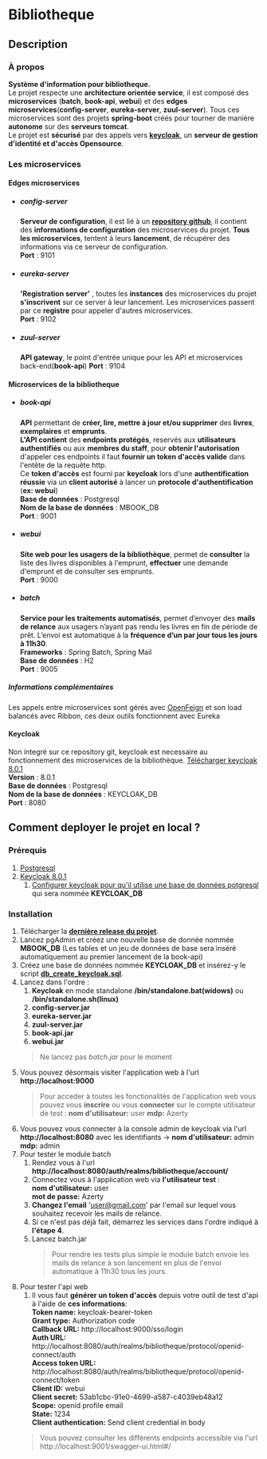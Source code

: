 # Bibliotheque
## Description
### À propos
**Système d'information pour bibliotheque.**  
Le projet respecte une **architecture orientée service**, il est composé des **microservices** (**batch**, **book-api**, **webui**) et des **edges microservices**(**config-server**, **eureka-server**, **zuul-server**). Tous ces microservices sont des projets **spring-boot** créés pour tourner de manière **autonome** sur des **serveurs tomcat**.  
Le projet est **sécurisé** par des appels vers [**keycloak**](https://www.keycloak.org/about.html "À propos de keycloak"), un **serveur de gestion d'identité et d'accès Opensource**.  
### Les microservices
#### Edges microservices
* ##### config-server
  **Serveur de configuration**, il est lié à un [**repository github**](https://github.com/Valaragen/bibliotheque-config), il contient des **informations de configuration** des microservices du projet. **Tous les microservices**, tentent à leurs **lancement**, de récupérer des informations via ce serveur de configuration.  
  **Port** : 9101  
* ##### eureka-server
  **'Registration server'** , toutes les **instances** des microservices du projet **s'inscrivent** sur ce server à leur lancement. Les microservices passent par ce **registre** pour appeler d'autres microservices.  
  **Port** : 9102  
* ##### zuul-server
  **API gateway**, le point d'entrée unique pour les API et microservices back-end(**book-api**)
  **Port** : 9104
#### Microservices de la bibliotheque
* ##### book-api
  **API** permettant de **créer, lire, mettre à jour et/ou supprimer** des **livres**, **exemplaires** et **emprunts**.  
  **L'API contient** des **endpoints protégés**, reservés aux **utilisateurs authentifiés** ou aux **membres du staff**, pour **obtenir l'autorisation** d'appeler ces endpoints il faut **fournir un token d'accès valide** dans l'entête de la requête http.  
  Ce **token d'accès** est fourni par **keycloak** lors d'une **authentification réussie** via un **client autorisé** à lancer un **protocole d'authentification** (**ex: webui**)  
  **Base de données** : Postgresql  
  **Nom de la base de données** : MBOOK_DB  
  **Port** : 9001  
* ##### webui  
  **Site web pour les usagers de la bibliothèque**, permet de **consulter** la liste des livres disponibles à l'emprunt, **effectuer** une demande d'emprunt et de consulter ses emprunts.  
  **Port** : 9000  
* ##### batch
  **Service pour les traitements automatisés**, permet d’envoyer des **mails de relance** aux usagers n’ayant pas rendu les livres en fin de période de prêt. L’envoi est automatique à la **fréquence d’un par jour tous les jours à 11h30**.  
  **Frameworks** : Spring Batch, Spring Mail  
  **Base de données** : H2  
  **Port** : 9005  
##### Informations complémentaires
Les appels entre microservices sont gérés avec [OpenFeign](https://spring.io/projects/spring-cloud-openfeign) et son load balancés avec Ribbon, ces deux outils fonctionnent avec Eureka
#### Keycloak
Non integré sur ce repository git, keycloak est necessaire au fonctionnement des microservices de la bibliothèque. [Télécharger keycloak 8.0.1](https://www.keycloak.org/archive/downloads-8.0.1.html)  
**Version** : 8.0.1  
**Base de données** : Postgresql  
**Nom de la base de données** : KEYCLOAK_DB  
**Port** : 8080  
   
## Comment deployer le projet en local ?
### Prérequis
1. [Postgresql](https://www.postgresql.org/download/)
2. [Keycloak 8.0.1](https://www.keycloak.org/archive/downloads-8.0.1.html)
    1. [Configurer keycloak pour qu'il utilise une base de données potgresql](https://www.keycloak.org/docs/latest/server_installation/#_rdbms-setup-checklist) qui sera nommée **KEYCLOAK_DB**
### Installation
1. Télécharger la [**dernière release du projet**](https://github.com/Valaragen/bibliotheque/releases/).
2. Lancez pgAdmin et créez une nouvelle base de donnée nommée **MBOOK_DB** (Les tables et un jeu de données de base sera inséré automatiquement au premier lancement de la book-api)
3. Créez une base de données nommée **KEYCLOAK_DB** et insérez-y le script [**db_create_keycloak.sql**]().  
4. Lancez dans l'ordre :  
   1. **Keycloak** en mode standalone **/bin/standalone.bat(widows)** ou **/bin/standalone.sh(linux)**
   2. **config-server.jar**
   3. **eureka-server.jar**
   4. **zuul-server.jar**
   5. **book-api.jar**
   6. **webui.jar**  
   > Ne lancez pas _batch.jar_ pour le moment  
5. Vous pouvez désormais visiter l'application web à l'url **http://localhost:9000**  
   > Pour acceder à toutes les fonctionalités de l'application web vous pouvez vous **inscrire** ou vous **connecter** sur le compte utilisateur de test : **nom d'utilisateur:** user **mdp:** Azerty
6. Vous pouvez vous connecter à la console admin de keycloak via l'url **http://localhost:8080** avec les identifiants -> **nom d'utilisateur:** admin **mdp:** admin
7. Pour tester le module batch  
   1. Rendez vous à l'url **http://localhost:8080/auth/realms/bibliotheque/account/**
   2. Connectez vous à l'application web via **l'utilisateur test** :   
      **nom d'utilisateur:** user  
      **mot de passe:** Azerty  
   3. **Changez l'email** 'user@gmail.com' par l'email sur lequel vous souhaitez recevoir les mails de relance.
   4. Si ce n'est pas déjà fait, démarrez les services dans l'ordre indiqué à **l'étape 4**.
   5. Lancez batch.jar
      > Pour rendre les tests plus simple le module batch envoie les mails de relance à son lancement en plus de l'envoi automatique à 11h30 tous les jours.
8. Pour tester l'api web  
   1. Il vous faut **générer un token d'accès** depuis votre outil de test d'api à l'aide de **ces informations**:  
   **Token name:** keycloak-bearer-token  
   **Grant type:** Authorization code  
   **Callback URL:** http://localhost:9000/sso/login  
   **Auth URL:** http://localhost:8080/auth/realms/bibliotheque/protocol/openid-connect/auth  
   **Access token URL:** http://localhost:8080/auth/realms/bibliotheque/protocol/openid-connect/token  
   **Client ID:** webui  
   **Client secret:** 53ab1cbc-91e0-4699-a587-c4039eb48a12  
   **Scope:** openid profile email  
   **State:** 1234  
   **Client authentication:** Send client credential in body  
   >  Vous pouvez consulter les différents endpoints accessible via l'url http://localhost:9001/swagger-ui.html#/
   


